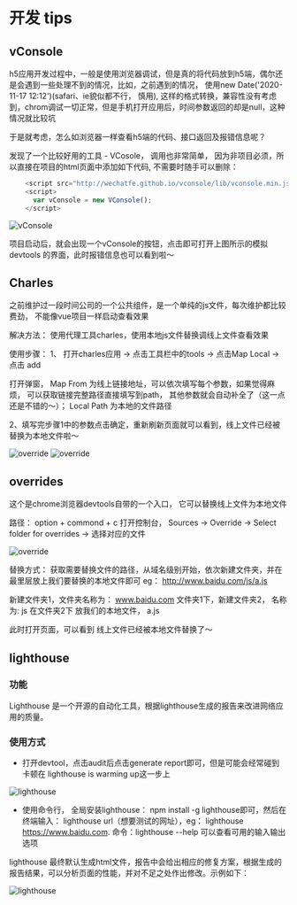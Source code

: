 # 开发 tips

## vConsole

h5应用开发过程中，一般是使用浏览器调试，但是真的将代码放到h5端，偶尔还是会遇到一些处理不到的情况，比如，之前遇到的情况， 使用new Date('2020-11-17 12:12')(safari、ie貌似都不行， 慎用), 这样的格式转换，兼容性没有考虑到，chrom调试一切正常，但是手机打开应用后，时间参数返回的却是null，这种情况就比较坑

于是就考虑，怎么如浏览器一样查看h5端的代码、接口返回及报错信息呢？

发现了一个比较好用的工具 - VCosole， 调用也非常简单， 因为非项目必须，所以直接在项目的html页面中添加如下代码, 不需要时随手可以删除：

```javascript
    <script src="http://wechatfe.github.io/vconsole/lib/vconsole.min.js?v=3.2.0"></script>
    <script>
      var vConsole = new VConsole();
    </script>
```

![vConsole](images/vConsole.jpeg)

项目启动后，就会出现一个vConsole的按钮，点击即可打开上图所示的模拟devtools 的界面，此时报错信息也可以看到啦～

## Charles

之前维护过一段时间公司的一个公共组件，是一个单纯的js文件，每次维护都比较费劲， 不能像vue项目一样启动查看效果

解决方法： 使用代理工具charles，使用本地js文件替换调线上文件查看效果

使用步骤：
1、 打开charles应用 -> 点击工具栏中的tools -> 点击Map Local -> 点击 add

打开弹窗， Map From 为线上链接地址，可以依次填写每个参数，如果觉得麻烦， 可以获取链接完整路径直接填写到path， 其他参数就会自动补全了（这一点还是不错的～）； Local Path 为本地的文件路径

2、填写完步骤1中的参数点击确定，重新刷新页面就可以看到，线上文件已经被替换为本地文件啦～

![override](images/charles0.png)
![override](images/charles1.png)

## overrides

这个是chrome浏览器devtools自带的一个入口， 它可以替换线上文件为本地文件

路径： option + commond + c 打开控制台， Sources -> Override -> Select folder for overrides -> 选择对应的文件

![override](images/override.png)

替换方式： 获取需要替换文件的路径，从域名级别开始，依次新建文件夹，并在最里层放上我们要替换的本地文件即可
eg： http://www.baidu.com/js/a.js

新建文件夹1，文件夹名称为： www.baidu.com
文件夹1下，新建文件夹2， 名称为: js
在文件夹2下 放我们的本地文件， a.js

此时打开页面，可以看到 线上文件已经被本地文件替换了～

## lighthouse

### 功能

Lighthouse 是一个开源的自动化工具，根据lighthouse生成的报告来改进网络应用的质量。


### 使用方式

+ 打开devtool，点击audit后点击generate report即可，但是可能会经常碰到 卡顿在 lighthouse is warming up这一步上
  
![lighthouse](images/devtool-lighthouse.jpg)


+ 使用命令行， 全局安装lighthouse： npm install -g lighthouse即可，然后在终端输入： lighthouse url（想要测试的网址），eg： lighthouse https://www.baidu.com. 命令：lighthouse --help 可以查看可用的输入输出选项

lighthouse 最终默认生成html文件，报告中会给出相应的修复方案，根据生成的报告结果，可以分析页面的性能，并对不足之处作出修改。示例如下：

![lighthouse](images/lighthouse.jpg)

